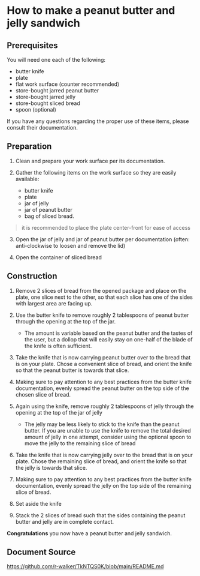 # How to make a peanut butter and jelly sandwich

## Prerequisites

You will need one each of the following:

- butter knife
- plate
- flat work surface (counter recommended)
- store-bought jarred peanut butter
- store-bought jarred jelly
- store-bought sliced bread
- spoon (optional)

If you have any questions regarding the proper use of these items, please consult their documentation.

## Preparation

1. Clean and prepare your work surface per its documentation.

1. Gather the following items on the work surface so they are easily available: 
	* butter knife
	* plate
	* jar of jelly
	* jar of peanut butter
	* bag of sliced bread.

> it is recommended to place the plate center-front for ease of access

3. Open the jar of jelly and jar of peanut butter per documentation (often: anti-clockwise to loosen and remove the lid)

4.  Open the container of sliced bread

## Construction
1. Remove 2 slices of bread from the opened package and place on the plate, one slice next to the other, so that each slice has one of the sides with largest area are facing up.

1. Use the butter knife to remove roughly 2 tablespoons of peanut butter through the opening at the top of the jar. 
	* The amount is variable based on the peanut butter and the tastes of the user, but a dollop that will easily stay on one-half of the blade of the knife is often sufficient.

1. Take the knife that is now carrying peanut butter over to the bread that is on your plate. Chose a convenient slice of bread, and orient the knife so that the peanut butter is towards that slice. 

1. Making sure to pay attention to any best practices from the butter knife documentation, evenly spread the peanut butter on the top side of the chosen slice of bread. 

1. Again using the knife, remove roughly 2 tablespoons of jelly through the opening at the top of the jar of jelly
	* The jelly may be less likely to stick to the knife than the peanut butter. If you are unable to use the knife to remove the total desired amount of jelly in one attempt, consider using the optional spoon to move the jelly to the remaining slice of bread

1. Take the knife that is now carrying jelly over to the bread that is on your plate. Chose the remaining slice of bread, and orient the knife so that the jelly is towards that slice.

1. Making sure to pay attention to any best practices from the butter knife documentation, evenly spread the jelly on the top side of the remaining slice of bread.

1. Set aside the knife

1. Stack the 2 slices of bread such that the sides containing the peanut butter and jelly are in complete contact.

**Congratulations** you now have a peanut butter and jelly sandwich.

## Document Source
https://github.com/r-walker/TkNTQS0K/blob/main/README.md
